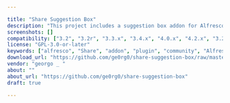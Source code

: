 ```yaml
---

title: "Share Suggestion Box"
description: "This project includes a suggestion box addon for Alfresco Share. This addon can be added as a link to any Alfresco Share Site. FreeMarker templates can be utilized to customize the email message sent to the person in charge and the copy to the requester. Owner georgo _ ‌ Versions Alfresco in the Cloud: Enterprise Network Alfresco in the Cloud: Free Network Alfresco in the Cloud: Standard Network Community 3.2 Community 3.2r Community 3.3.x Community 3.4.x Community 4.0.x Community 4.2.x Enterprise 3.2 Enterprise 3.2r Enterprise 3.3.x Enterprise 3.4.x Enterprise 4.0.x Enterprise 4.1.x Enterprise 4.2.x License Type GNU General Public License (GPL) Project Page GitHub - ge0rg0/share-suggestion-box: Suggestion box addon for Alfresco Share."
screenshots: []
compatibility: ["3.2", "3.2r", "3.3.x", "3.4.x", "4.0.x", "4.2.x", "3.2", "3.2r", "3.3.x", "3.4.x", "4.0.x", "4.1.x", "4.2.x"]
license: "GPL-3.0-or-later"
keywords: ["alfresco", "Share", "addon", "plugin", "community", "Alfresco"]
download_url: "https://github.com/ge0rg0/share-suggestion-box/raw/master/lib/share-suggestion-box-1.0.jar"
vendor: "georgo _ ‌"
about: ""
about_url: "https://github.com/ge0rg0/share-suggestion-box"
draft: true

---
```

